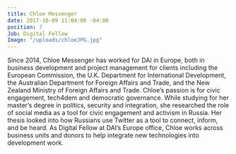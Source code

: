 ```yaml
---
title: Chloe Messenger
date: 2017-10-09 11:04:00 -04:00
position: 7
Job: Digital Fellow
Image: "/uploads/chloeJPG.jpg"
---
```


Since 2014, Chloe Messenger has worked for DAI in Europe, both in business development and project management for clients including the European Commission, the U.K. Department for International Development, the Australian Department for Foreign Affairs and Trade, and the New Zealand Ministry of Foreign Affairs and Trade. Chloe’s passion is for civic engagement, tech4dem and democratic governance. While studying for her master’s degree in politics, security and integration, she researched the role of social media as a tool for civic engagement and activism in Russia. Her thesis looked into how Russians use Twitter as a tool to connect, inform, and be heard. As Digital Fellow at DAI’s Europe office, Chloe works across business units and donors to help integrate new technologies into development work.